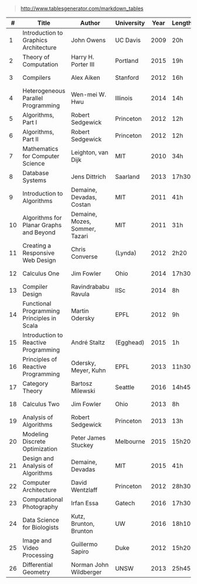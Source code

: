 
> http://www.tablesgenerator.com/markdown_tables

| #  | Title                                      | Author                         | University | Year | Length | Status | Prog | When        |
|----|--------------------------------------------|--------------------------------|------------|------|--------|--------|------|-------------|
| 1  | Introduction to Graphics Architecture      | John Owens                     | UC Davis   | 2009 | 20h    | Done   | 75%  | Summer 2015 |
| 2  | Theory of Computation                      | Harry H. Porter III            | Portland   | 2015 | 19h    | Done   | 100% | Winter 2016 |
| 3  | Compilers                                  | Alex Aiken                     | Stanford   | 2012 | 16h    | Abort  | 20%  | Winter 2016 |
| 4  | Heterogeneous Parallel Programming         | Wen-mei W. Hwu                 | Illinois   | 2014 | 14h    | Done   | 100% | Winter 2016 |
| 5  | Algorithms, Part I                         | Robert Sedgewick               | Princeton  | 2012 | 12h    | Done   | 100% | Winter 2016 |
| 6  | Algorithms, Part II                        | Robert Sedgewick               | Princeton  | 2012 | 12h    | Done   | 96%  | Winter 2016 |
| 7  | Mathematics for Computer Science           | Leighton, van Dijk             | MIT        | 2010 | 34h    | Done   | 100% | Spring 2016 |
| 8  | Database Systems                           | Jens Dittrich                  | Saarland   | 2013 | 17h30  | Pause  | 33%  | Spring 2016 |
| 9  | Introduction to Algorithms                 | Demaine, Devadas, Costan       | MIT        | 2011 | 41h    | Done   | 100% | Spring 2016 |
| 10 | Algorithms for Planar Graphs and Beyond    | Demaine, Mozes, Sommer, Tazari | MIT        | 2011 | 31h    | Pause  | 12%  | Spring 2016 |
| 11 | Creating a Responsive Web Design           | Chris Converse                 | (Lynda)    | 2012 | 2h20   | Done   | 100% | Spring 2016 |
| 12 | Calculus One                               | Jim Fowler                     | Ohio       | 2014 | 17h30  | Done   | 100% | Summer 2016 |
| 13 | Compiler Design                            | Ravindrababu Ravula            | IISc       | 2014 | 8h     | Pause  | 20%  | Summer 2016 |
| 14 | Functional Programming Principles in Scala | Martin Odersky                 | EPFL       | 2012 | 9h     | Done   | 100% | Summer 2016 |
| 15 | Introduction to Reactive Programming       | André Staltz                   | (Egghead)  | 2015 | 1h     | Done   | 100% | Summer 2016 |
| 16 | Principles of Reactive Programming         | Odersky, Meyer, Kuhn           | EPFL       | 2013 | 11h30  | Pause  | 54%  | Summer 2016 |
| 17 | Category Theory                            | Bartosz Milewski               | Seattle    | 2016 | 14h45  | Done   | 100% | Autumn 2016 |
| 18 | Calculus Two                               | Jim Fowler                     | Ohio       | 2013 | 8h     | Done   | 100% | Autumn 2016 |
| 19 | Analysis of Algorithms                     | Robert Sedgewick               | Princeton  | 2013 | 13h    | Pause  | 32%  | Autumn 2016 |
| 20 | Modeling Discrete Optimization             | Peter James Stuckey            | Melbourne  | 2015 | 15h20  | Pause  | 27%  | Autumn 2016 |
| 21 | Design and Analysis of Algorithms          | Demaine, Devadas               | MIT        | 2015 | 41h    | Done   | 100% | Autumn 2016 |
| 22 | Computer Architecture                      | David Wentzlaff                | Princeton  | 2012 | 28h30  | Pause  | 40%  | Autumn 2016 |
| 23 | Computational Photography                  | Irfan Essa                     | Gatech     | 2016 | 17h30  | Done   | 74%  | Winter 2017 |
| 24 | Data Science for Biologists                | Kutz, Brunton, Brunton         | UW         | 2016 | 18h10  | Done   | 65%  | Winter 2017 |
| 25 | Image and Video Processing                 | Guillermo Sapiro               | Duke       | 2012 | 15h20  |        | 50%  | Autumn 2016 |
| 26 | Differential Geometry                      | Norman John Wildberger         | UNSW       | 2013 | 25h45  |        | 50%  | Winter 2017 |
